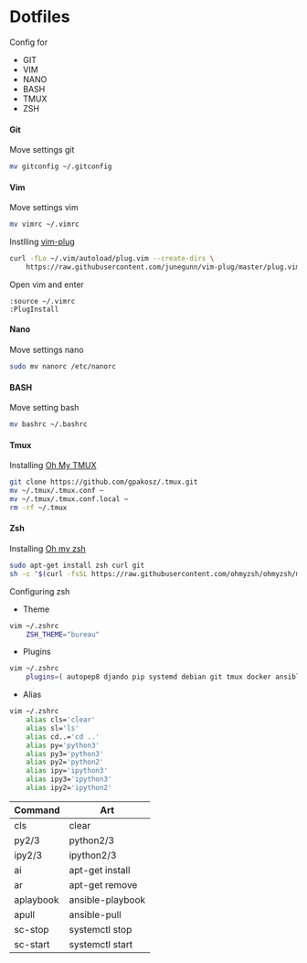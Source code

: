 # Dotfiles
Config for
- GIT
- VIM
- NANO
- BASH
- TMUX
- ZSH

#### Git
Move settings git
~~~bash
mv gitconfig ~/.gitconfig
~~~

#### Vim
Move settings vim
~~~bash
mv vimrc ~/.vimrc
~~~
Instlling [vim-plug](https://github.com/junegunn/vim-plug)
~~~bash
curl -fLo ~/.vim/autoload/plug.vim --create-dirs \
    https://raw.githubusercontent.com/junegunn/vim-plug/master/plug.vim
~~~
Open vim and enter
~~~vim
:source ~/.vimrc
:PlugInstall
~~~

#### Nano
Move settings nano
~~~bash
sudo mv nanorc /etc/nanorc
~~~

#### BASH
Move setting bash
~~~bash
mv bashrc ~/.bashrc
~~~

#### Tmux
Installing [Oh My TMUX](https://github.com/gpakosz/.tmux)
~~~bash
git clone https://github.com/gpakosz/.tmux.git
mv ~/.tmux/.tmux.conf ~
mv ~/.tmux/.tmux.conf.local ~
rm -rf ~/.tmux
~~~

#### Zsh
Installing [Oh my zsh](https://github.com/ohmyzsh/ohmyzsh)
~~~bash
sudo apt-get install zsh curl git
sh -c "$(curl -fsSL https://raw.githubusercontent.com/ohmyzsh/ohmyzsh/master/tools/install.sh)"
~~~

Configuring zsh
- Theme
~~~bash
vim ~/.zshrc
	ZSH_THEME="bureau"
~~~
- Plugins
~~~bash
vim ~/.zshrc
	plugins=( autopep8 djando pip systemd debian git tmux docker ansible )
~~~
- Alias
~~~bash
vim ~/.zshrc
	alias cls='clear'
	alias sl='ls'
	alias cd..='cd ..'
	alias py='python3'
	alias py3='python3'
	alias py2='python2'
	alias ipy='ipython3'
	alias ipy3='ipython3'
	alias ipy2='ipython2'
~~~

|  Command   |         Art          |
|------------|----------------------|
| cls        | clear                |
| py2/3      | python2/3            |
| ipy2/3     | ipython2/3           |
| ai         | apt-get install      |
| ar         | apt-get remove       | 
| aplaybook  | ansible-playbook     |
| apull      | ansible-pull         |
| sc-stop    | systemctl stop       |
| sc-start   | systemctl start      |

